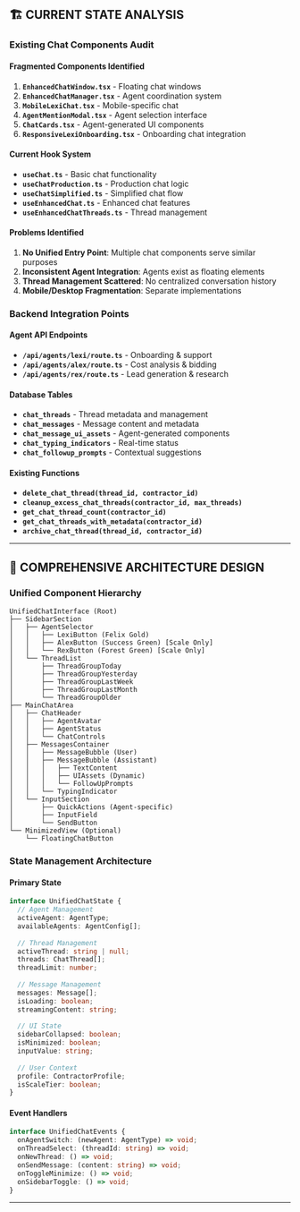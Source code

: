 ## 🏗️ **CURRENT STATE ANALYSIS**

### **Existing Chat Components Audit**

#### **Fragmented Components Identified**
1. **`EnhancedChatWindow.tsx`** - Floating chat windows
2. **`EnhancedChatManager.tsx`** - Agent coordination system  
3. **`MobileLexiChat.tsx`** - Mobile-specific chat
4. **`AgentMentionModal.tsx`** - Agent selection interface
5. **`ChatCards.tsx`** - Agent-generated UI components
6. **`ResponsiveLexiOnboarding.tsx`** - Onboarding chat integration

#### **Current Hook System**
- **`useChat.ts`** - Basic chat functionality
- **`useChatProduction.ts`** - Production chat logic
- **`useChatSimplified.ts`** - Simplified chat flow
- **`useEnhancedChat.ts`** - Enhanced chat features
- **`useEnhancedChatThreads.ts`** - Thread management

#### **Problems Identified**
1. **No Unified Entry Point**: Multiple chat components serve similar purposes
2. **Inconsistent Agent Integration**: Agents exist as floating elements
3. **Thread Management Scattered**: No centralized conversation history
4. **Mobile/Desktop Fragmentation**: Separate implementations

### **Backend Integration Points**

#### **Agent API Endpoints**
- **`/api/agents/lexi/route.ts`** - Onboarding & support
- **`/api/agents/alex/route.ts`** - Cost analysis & bidding
- **`/api/agents/rex/route.ts`** - Lead generation & research

#### **Database Tables**
- **`chat_threads`** - Thread metadata and management
- **`chat_messages`** - Message content and metadata
- **`chat_message_ui_assets`** - Agent-generated components
- **`chat_typing_indicators`** - Real-time status
- **`chat_followup_prompts`** - Contextual suggestions

#### **Existing Functions**
- **`delete_chat_thread(thread_id, contractor_id)`**
- **`cleanup_excess_chat_threads(contractor_id, max_threads)`**
- **`get_chat_thread_count(contractor_id)`**
- **`get_chat_threads_with_metadata(contractor_id)`**
- **`archive_chat_thread(thread_id, contractor_id)`**

---

## 🎨 **COMPREHENSIVE ARCHITECTURE DESIGN**

### **Unified Component Hierarchy**

```
UnifiedChatInterface (Root)
├── SidebarSection
│   ├── AgentSelector
│   │   ├── LexiButton (Felix Gold)
│   │   ├── AlexButton (Success Green) [Scale Only]
│   │   └── RexButton (Forest Green) [Scale Only]
│   └── ThreadList
│       ├── ThreadGroupToday
│       ├── ThreadGroupYesterday
│       ├── ThreadGroupLastWeek
│       ├── ThreadGroupLastMonth
│       └── ThreadGroupOlder
├── MainChatArea
│   ├── ChatHeader
│   │   ├── AgentAvatar
│   │   ├── AgentStatus
│   │   └── ChatControls
│   ├── MessagesContainer
│   │   ├── MessageBubble (User)
│   │   ├── MessageBubble (Assistant)
│   │   │   ├── TextContent
│   │   │   ├── UIAssets (Dynamic)
│   │   │   └── FollowUpPrompts
│   │   └── TypingIndicator
│   └── InputSection
│       ├── QuickActions (Agent-specific)
│       ├── InputField
│       └── SendButton
└── MinimizedView (Optional)
    └── FloatingChatButton
```

### **State Management Architecture**

#### **Primary State**
```typescript
interface UnifiedChatState {
  // Agent Management
  activeAgent: AgentType;
  availableAgents: AgentConfig[];
  
  // Thread Management  
  activeThread: string | null;
  threads: ChatThread[];
  threadLimit: number;
  
  // Message Management
  messages: Message[];
  isLoading: boolean;
  streamingContent: string;
  
  // UI State
  sidebarCollapsed: boolean;
  isMinimized: boolean;
  inputValue: string;
  
  // User Context
  profile: ContractorProfile;
  isScaleTier: boolean;
}
```

#### **Event Handlers**
```typescript
interface UnifiedChatEvents {
  onAgentSwitch: (newAgent: AgentType) => void;
  onThreadSelect: (threadId: string) => void;
  onNewThread: () => void;
  onSendMessage: (content: string) => void;
  onToggleMinimize: () => void;
  onSidebarToggle: () => void;
}
```

---
